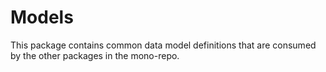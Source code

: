 # Models

This package contains common data model definitions that are consumed by the other packages in the mono-repo.
